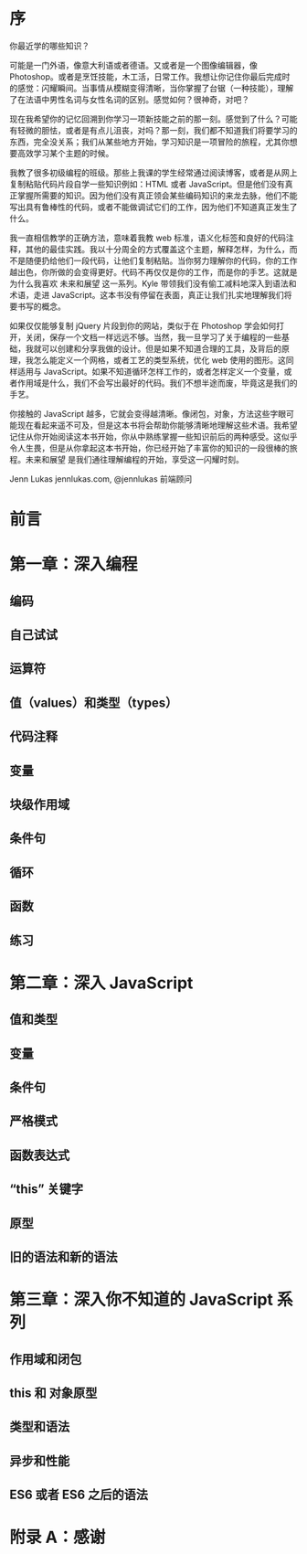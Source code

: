 # 序
你最近学的哪些知识？

可能是一门外语，像意大利语或者德语。又或者是一个图像编辑器，像 Photoshop。或者是烹饪技能，木工活，日常工作。我想让你记住你最后完成时的感觉：闪耀瞬间。当事情从模糊变得清晰，当你掌握了台锯（一种技能），理解了在法语中男性名词与女性名词的区别。感觉如何？很神奇，对吧？

现在我希望你的记忆回溯到你学习一项新技能之前的那一刻。感觉到了什么？可能有轻微的胆怯，或者是有点儿沮丧，对吗？那一刻，我们都不知道我们将要学习的东西，完全没关系；我们从某些地方开始，学习知识是一项冒险的旅程，尤其你想要高效学习某个主题的时候。

我教了很多初级编程的班级。那些上我课的学生经常通过阅读博客，或者是从网上复制粘贴代码片段自学一些知识例如：HTML 或者 JavaScript。但是他们没有真正掌握所需要的知识。因为他们没有真正领会某些编码知识的来龙去脉，他们不能写出具有鲁棒性的代码，或者不能做调试它们的工作，因为他们不知道真正发生了什么。

我一直相信教学的正确方法，意味着我教 web 标准，语义化标签和良好的代码注释，其他的最佳实践。我以十分周全的方式覆盖这个主题，解释怎样，为什么，而不是随便扔给他们一段代码，让他们复制粘贴。当你努力理解你的代码，你的工作越出色，你所做的会变得更好。代码不再仅仅是你的工作，而是你的手艺。这就是为什么我喜欢 未来和展望 这一系列。Kyle 带领我们没有偷工减料地深入到语法和术语，走进 JavaScript。这本书没有停留在表面，真正让我们扎实地理解我们将要书写的概念。
 
如果仅仅能够复制 jQuery 片段到你的网站，类似于在 Photoshop 学会如何打开，关闭，保存一个文档一样远远不够。当然，我一旦学习了关于编程的一些基础，我就可以创建和分享我做的设计。但是如果不知道合理的工具，及背后的原理，我怎么能定义一个网格，或者工艺的类型系统，优化 web 使用的图形。这同样适用与 JavaScript。如果不知道循环怎样工作的，或者怎样定义一个变量，或者作用域是什么，我们不会写出最好的代码。我们不想半途而废，毕竟这是我们的手艺。

你接触的 JavaScript 越多，它就会变得越清晰。像闭包，对象，方法这些字眼可能现在看起来遥不可及，但是这本书将会帮助你能够清晰地理解这些术语。我希望记住从你开始阅读这本书开始，你从中熟练掌握一些知识前后的两种感受。这似乎令人生畏，但是从你拿起这本书开始，你已经开始了丰富你的知识的一段很棒的旅程。未来和展望 是我们通往理解编程的开始，享受这一闪耀时刻。

Jenn Lukas
jennlukas.com, @jennlukas
前端顾问
# 前言
# 第一章：深入编程
## 编码
## 自己试试
## 运算符
## 值（values）和类型（types）
## 代码注释
## 变量
## 块级作用域
## 条件句
## 循环
## 函数
## 练习
# 第二章：深入 JavaScript
## 值和类型
## 变量
## 条件句
## 严格模式
## 函数表达式
## “this” 关键字
## 原型
## 旧的语法和新的语法
## 
# 第三章：深入你不知道的 JavaScript 系列
## 作用域和闭包
## this 和 对象原型
## 类型和语法
## 异步和性能
## ES6 或者 ES6 之后的语法
# 附录 A：感谢